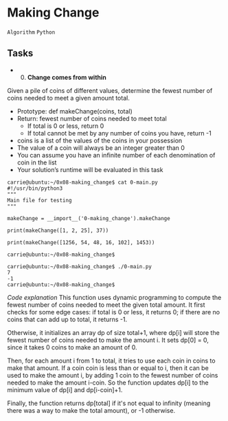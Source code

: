 # Making Change
`Algorithm`
`Python`

## Tasks
+ 0. **Change comes from within**

Given a pile of coins of different values, determine the fewest number of coins needed to meet a given amount total.

- Prototype: def makeChange(coins, total)
- Return: fewest number of coins needed to meet total
    - If total is 0 or less, return 0
    - If total cannot be met by any number of coins you have, return -1
- coins is a list of the values of the coins in your possession
- The value of a coin will always be an integer greater than 0
- You can assume you have an infinite number of each denomination of coin in the list
- Your solution’s runtime will be evaluated in this task
```
carrie@ubuntu:~/0x08-making_change$ cat 0-main.py
#!/usr/bin/python3
"""
Main file for testing
"""

makeChange = __import__('0-making_change').makeChange

print(makeChange([1, 2, 25], 37))

print(makeChange([1256, 54, 48, 16, 102], 1453))

carrie@ubuntu:~/0x08-making_change$
```

```
carrie@ubuntu:~/0x08-making_change$ ./0-main.py
7
-1
carrie@ubuntu:~/0x08-making_change$
```

*Code explanation*
This function uses dynamic programming to compute the fewest number of coins needed to meet the given total amount. It first checks for some edge cases: if total is 0 or less, it returns 0; if there are no coins that can add up to total, it returns -1.

Otherwise, it initializes an array dp of size total+1, where dp[i] will store the fewest number of coins needed to make the amount i. It sets dp[0] = 0, since it takes 0 coins to make an amount of 0.

Then, for each amount i from 1 to total, it tries to use each coin in coins to make that amount. If a coin coin is less than or equal to i, then it can be used to make the amount i, by adding 1 coin to the fewest number of coins needed to make the amount i-coin. So the function updates dp[i] to the minimum value of dp[i] and dp[i-coin]+1.

Finally, the function returns dp[total] if it's not equal to infinity (meaning there was a way to make the total amount), or -1 otherwise.